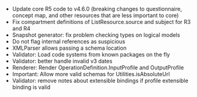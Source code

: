 * Update core R5 code to v4.6.0 (breaking changes to questionnaire, concept map, and other resources that are less important to core)
* Fix compartment definitions of ListResource.source and subject for R3 and R4
* Snapshot generator: fix problem checking types on logical models
* Do not flag internal references as suspicious
* XMLParser allows passing a schema location
* Validator: Load code systems from known packages on the fly
* Validator: better handle invalid v3 dates
* Renderer: Render OperationDefinition.InputProfile and OutputProfile
* Important: Allow more valid schemas for Utilities.isAbsoluteUrl
* Validator: remove notes about extensible bindings if profile extensible binding is valid
